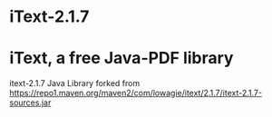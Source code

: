 # iText-2.1.7
# iText, a free Java-PDF library

  itext-2.1.7 Java Library forked from https://repo1.maven.org/maven2/com/lowagie/itext/2.1.7/itext-2.1.7-sources.jar
